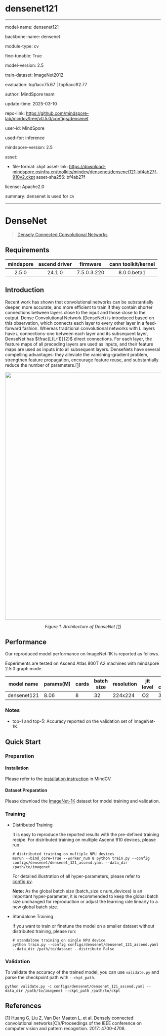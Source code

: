 # densenet121

---

model-name: densenet121

backbone-name: densenet

module-type: cv

fine-tunable: True

model-version: 2.5

train-dataset: ImageNet2012

evaluation: top1acc75.67 | top5acc92.77

author: MindSpore team

update-time: 2025-03-10

repo-link: <https://github.com/mindspore-lab/mindcv/tree/v0.5.0/configs/densenet>

user-id: MindSpore

used-for: inference

mindspore-version: 2.5

asset:

- file-format: ckpt
  asset-link: <https://download-mindspore.osinfra.cn/toolkits/mindcv/densenet/densenet121-bf4ab27f-910v2.ckpt>
  asset-sha256: bf4ab27f

license: Apache2.0

summary: densenet is used for cv

---

# DenseNet

<!--- Guideline: please use url linked to the paper abstract in ArXiv instead of PDF for fast loading.  -->

> [Densely Connected Convolutional Networks](https://arxiv.org/abs/1608.06993)

## Requirements

| mindspore | ascend driver |  firmware   | cann toolkit/kernel |
| :-------: | :-----------: | :---------: | :-----------------: |
|   2.5.0   |    24.1.0     | 7.5.0.3.220 |     8.0.0.beta1     |

## Introduction

<!--- Guideline: Introduce the model and architectures. Please cite if you use/adopt paper explanation from others. -->
<!--- Guideline: If an architecture table/figure is available in the paper, please put one here and cite for intuitive illustration. -->

Recent work has shown that convolutional networks can be substantially deeper, more accurate, and more efficient to train if
they contain shorter connections between layers close to the input and those close to the output. Dense Convolutional
Network (DenseNet) is introduced based on this observation, which connects each layer to every other layer in a
feed-forward fashion. Whereas traditional convolutional networks with $L$ layers have $L$ connections-one between each
layer and its subsequent layer, DenseNet has $\frac{L(L+1)}{2}$ direct connections. For each layer, the feature maps
of all preceding layers are used as inputs, and their feature maps are used as inputs into all subsequent layers.
DenseNets have several compelling advantages: they alleviate the vanishing-gradient problem, strengthen feature
propagation, encourage feature reuse, and substantially reduce the number of parameters.[[1](#references)]

<p align="center">
  <img src="https://user-images.githubusercontent.com/52945530/210045537-7eda82c7-4575-4820-ba94-8fcab11c6482.png" width=800 />
</p>
<p align="center">
  <em>Figure 1. Architecture of DenseNet [<a href="#references">1</a>] </em>
</p>

## Performance

Our reproduced model performance on ImageNet-1K is reported as follows.

Experiments are tested on Ascend Atlas 800T A2 machines with mindspore 2.5.0 graph mode.

| model name  | params(M) | cards | batch size | resolution | jit level | graph compile | ms/step | img/s   | acc@top1 | acc@top5 | recipe                                                                                              | weight                                                                                                    |
| ----------- | --------- | ----- | ---------- | ---------- | --------- | ------------- | ------- | ------- | -------- | -------- | --------------------------------------------------------------------------------------------------- | --------------------------------------------------------------------------------------------------------- |
| densenet121 | 8.06      | 8     | 32         | 224x224    | O2        | 300s          | 47,34   | 5446.81 | 75.67    | 92.77    | [yaml](https://github.com/mindspore-lab/mindcv/blob/main/configs/densenet/densenet_121_ascend.yaml) | [weights](https://download-mindspore.osinfra.cn/toolkits/mindcv/densenet/densenet121-bf4ab27f-910v2.ckpt) |

### Notes

- top-1 and top-5: Accuracy reported on the validation set of ImageNet-1K.

## Quick Start

### Preparation

#### Installation

Please refer to the [installation instruction](https://mindspore-lab.github.io/mindcv/installation/) in MindCV.

#### Dataset Preparation

Please download the [ImageNet-1K](https://www.image-net.org/challenges/LSVRC/2012/index.php) dataset for model training and validation.

### Training

<!--- Guideline: Please avoid using shell scripts in the command line. Python scripts preferred. -->

- Distributed Training

  It is easy to reproduce the reported results with the pre-defined training recipe. For distributed training on multiple Ascend 910 devices, please run

  ```shell
  # distributed training on multiple NPU devices
  msrun --bind_core=True --worker_num 8 python train.py --config configs/densenet/densenet_121_ascend.yaml --data_dir /path/to/imagenet
  ```

  For detailed illustration of all hyper-parameters, please refer to [config.py](https://github.com/mindspore-lab/mindcv/blob/main/config.py).

  **Note:** As the global batch size (batch_size x num_devices) is an important hyper-parameter, it is recommended to keep the global batch size unchanged for reproduction or adjust the learning rate linearly to a new global batch size.

- Standalone Training

  If you want to train or finetune the model on a smaller dataset without distributed training, please run:

  ```shell
  # standalone training on single NPU device
  python train.py --config configs/densenet/densenet_121_ascend.yaml --data_dir /path/to/dataset --distribute False
  ```

### Validation

To validate the accuracy of the trained model, you can use `validate.py` and parse the checkpoint path with `--ckpt_path`.

```shell
python validate.py -c configs/densenet/densenet_121_ascend.yaml --data_dir /path/to/imagenet --ckpt_path /path/to/ckpt
```

## References

<!--- Guideline: Citation format GB/T 7714 is suggested. -->

[1] Huang G, Liu Z, Van Der Maaten L, et al. Densely connected convolutional networks[C]//Proceedings of the IEEE conference on computer vision and pattern recognition. 2017: 4700-4708.
